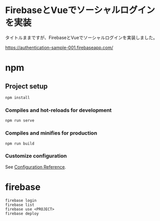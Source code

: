 # FirebaseとVueでソーシャルログインを実装

タイトルままですが、FirebaseとVueでソーシャルログインを実装しました。


https://authentication-sample-001.firebaseapp.com/

# npm 

## Project setup
```
npm install
```

### Compiles and hot-reloads for development
```
npm run serve
```

### Compiles and minifies for production
```
npm run build
```

### Customize configuration
See [Configuration Reference](https://cli.vuejs.org/config/).

# firebase

```
firebase login
firebase list
firebase use <PROJECT>
firebase deploy
```